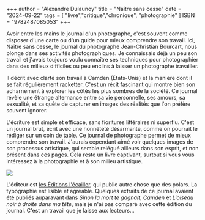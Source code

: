 +++
author = "Alexandre Dulaunoy"
title = "Naître sans cesse"
date = "2024-09-22"
tags = [
    "livre","critique","chronique", "photographie"
]
ISBN = "9782487085053"
+++

Avoir entre les mains le journal d'un photographe, c'est souvent comme disposer d'une carte ou d'un guide pour mieux comprendre son travail.
Ici, Naître sans cesse, le journal du photographe Jean-Christian Bourcart, nous plonge dans ses activités photographiques.
Je connaissais déjà un peu son travail et j'avais toujours voulu connaître ses techniques pour photographier dans des milieux difficiles ou peu enclins à laisser un photographe travailler.

Il décrit avec clarté son travail à Camden (États-Unis) et la manière dont il se fait régulièrement racketter. C'est un récit fascinant qui montre bien son acharnement à explorer les côtés les plus sombres de la société. Ce journal révèle une étrange alternance entre sa vie personnelle, ses amours, sa sexualité, et sa quête de capturer en images des réalités que l'on préfère souvent ignorer.

L'écriture est simple et efficace, sans fioritures littéraires ni superflu. C'est un journal brut, écrit avec une honnêteté désarmante, comme on pourrait le rédiger sur un coin de table. Ce journal de photographe permet de mieux comprendre son travail. J'aurais cependant aimé voir quelques images de son processus artistique, qui semble relégué ailleurs dans son esprit, et non présent dans ces pages. Cela reste un livre captivant, surtout si vous vous intéressez à la photographie et à son milieu artistique.

![](/images/naitre.jpeg)

L'éditeur est [les Éditions l'écailler](https://editions-lecailler.com/), qui publie autre chose que des polars. La typographie est lisible et agréable. Quelques extraits de ce journal avaient été publiés auparavant dans *Sinon la mort te gagnait*, *Camden* et *L'oiseau noir à droite dans ma tête*, mais je n'ai pas comparé avec cette édition du journal. C'est un travail que je laisse aux lecteurs...
